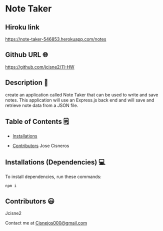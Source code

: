 # Note Taker

## Hiroku link

https://note-taker-546853.herokuapp.com/notes

## Github URL 🌐
https://github.com/jcisne2/11-HW

## Description 📝

create an application called Note Taker that can be used to write and save notes. This application will use an Express.js back end and will save and retrieve note data from a JSON file.


## Table of Contents 🗒

* [Installations](#dependencies)


* [Contributors](#contributors)
Jose Cisneros


## Installations (Dependencies) 💻

To install dependencies, run these commands:

```
npm i
```

## Contributors 😃

Jcisne2

Contact me at Cisnejos000@gmail.com
